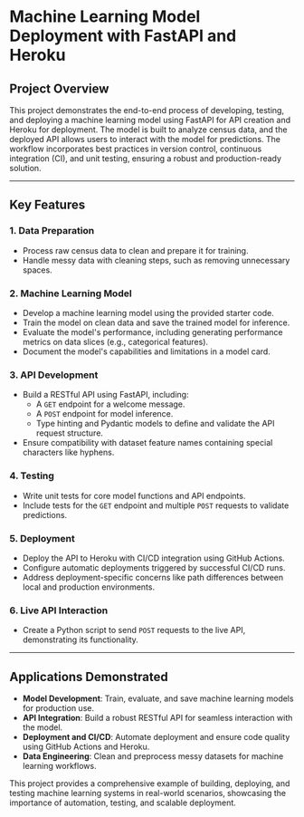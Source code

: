 # Machine Learning Model Deployment with FastAPI and Heroku

## Project Overview

This project demonstrates the end-to-end process of developing, testing, and deploying a machine learning model using FastAPI for API creation and Heroku for deployment. The model is built to analyze census data, and the deployed API allows users to interact with the model for predictions. The workflow incorporates best practices in version control, continuous integration (CI), and unit testing, ensuring a robust and production-ready solution.

---

## Key Features

### 1. **Data Preparation**
   - Process raw census data to clean and prepare it for training.
   - Handle messy data with cleaning steps, such as removing unnecessary spaces.

### 2. **Machine Learning Model**
   - Develop a machine learning model using the provided starter code.
   - Train the model on clean data and save the trained model for inference.
   - Evaluate the model's performance, including generating performance metrics on data slices (e.g., categorical features).
   - Document the model's capabilities and limitations in a model card.

### 3. **API Development**
   - Build a RESTful API using FastAPI, including:
     - A `GET` endpoint for a welcome message.
     - A `POST` endpoint for model inference.
     - Type hinting and Pydantic models to define and validate the API request structure.
   - Ensure compatibility with dataset feature names containing special characters like hyphens.

### 4. **Testing**
   - Write unit tests for core model functions and API endpoints.
   - Include tests for the `GET` endpoint and multiple `POST` requests to validate predictions.

### 5. **Deployment**
   - Deploy the API to Heroku with CI/CD integration using GitHub Actions.
   - Configure automatic deployments triggered by successful CI/CD runs.
   - Address deployment-specific concerns like path differences between local and production environments.

### 6. **Live API Interaction**
   - Create a Python script to send `POST` requests to the live API, demonstrating its functionality.

---

## Applications Demonstrated

- **Model Development**: Train, evaluate, and save machine learning models for production use.
- **API Integration**: Build a robust RESTful API for seamless interaction with the model.
- **Deployment and CI/CD**: Automate deployment and ensure code quality using GitHub Actions and Heroku.
- **Data Engineering**: Clean and preprocess messy datasets for machine learning workflows.

This project provides a comprehensive example of building, deploying, and testing machine learning systems in real-world scenarios, showcasing the importance of automation, testing, and scalable deployment.
